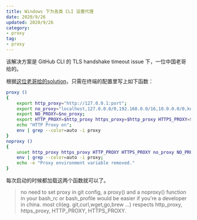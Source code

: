 ```yaml
---
title: Windows 下为各类 CLI 设置代理
date: 2020/9/26
updated: 2020/9/26
category: 
- proxy
tag: 
- proxy
---
```


该解决方案是 GitHub CLI 的 TLS handshake timeout issue 下，一位中国老哥给的。

根据[这位老哥给的solution](https://github.com/cli/cli/issues/514#issuecomment-666230820)，只需在终端的配置里写上如下函数：

```bash
proxy ()
{
    export http_proxy="http://127.0.0.1:port";
    export no_proxy="localhost,127.0.0.0/0,192.168.0.0/16,10.0.0.0/0,kubernetes.docker.internal";
    export NO_PROXY=$no_proxy;
    export HTTP_PROXY=$http_proxy https_proxy=$http_proxy HTTPS_PROXY=$http_proxy NO_PROXY=$no_proxy;
    echo "HTTP Proxy on";
    env | grep --color=auto -i proxy
}
noproxy ()
{
    unset http_proxy https_proxy HTTP_PROXY HTTPS_PROXY no_proxy NO_PROXY FTP_PROXY ftp_proxy ALL_PROXY all_proxy;
    env | grep --color=auto -i proxy;
    echo -e "Proxy environment variable removed."
}
```

每次启动的时候都加载这两个函数就可以了。

> no need to set proxy in git config, a proxy() and a noproxy() function in your bash_rc or bash_profile would be easier if you're a developer in china. most cli(eg. git,curl,wget,go,brew ...) respects http_proxy, https_proxy, HTTP_PROXY, HTTPS_PROXY.
